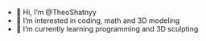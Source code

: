 - 👋 Hi, I’m @TheoShatnyy
- 👀 I’m interested in coding, math and 3D modeling
- 🌱 I’m currently learning programming and 3D sculpting

<!---
TheoShatnyy/TheoShatnyy is a ✨ special ✨ repository because its `README.md` (this file) appears on your GitHub profile.
You can click the Preview link to take a look at your changes.
--->

